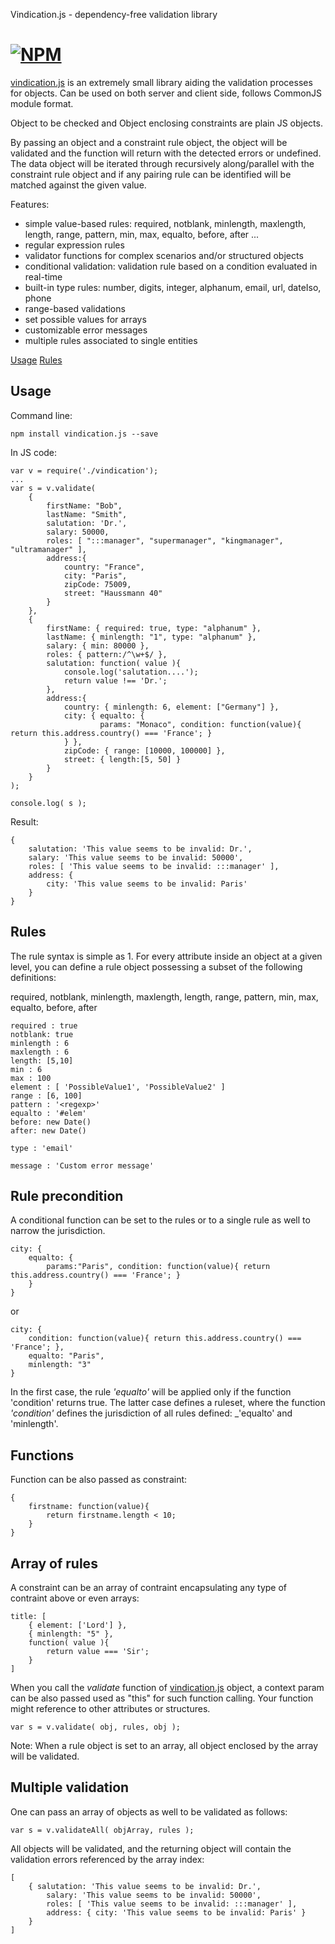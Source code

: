 Vindication.js - dependency-free validation library

[![NPM](https://nodei.co/npm/vindication.js.png)](https://nodei.co/npm/vindication.js/)
========

[vindication.js](https://github.com/imrefazekas/vindication.js) is an extremely small library aiding the validation processes for objects. Can be used on both server and client side, follows CommonJS module format.

Object to be checked and Object enclosing constraints are plain JS objects.

By passing an object and a constraint rule object, the object will be validated and the function will return with the detected errors or undefined.
The data object will be iterated through recursively along/parallel with the constraint rule object and if any pairing rule can be identified will be matched against the given value.

Features:

- simple value-based rules: required, notblank, minlength, maxlength, length, range, pattern, min, max, equalto, before, after ...
- regular expression rules
- validator functions for complex scenarios and/or structured objects
- conditional validation: validation rule based on a condition evaluated in real-time
- built-in type rules: number, digits, integer, alphanum, email, url, dateIso, phone
- range-based validations
- set possible values for arrays
- customizable error messages
- multiple rules associated to single entities



[Usage](#usage)
[Rules](#rules)


## Usage

Command line:

	npm install vindication.js --save

In JS code:

	var v = require('./vindication');
	...
	var s = v.validate(
		{
			firstName: "Bob",
			lastName: "Smith",
			salutation: 'Dr.',
			salary: 50000,
			roles: [ ":::manager", "supermanager", "kingmanager", "ultramanager" ],
			address:{
				country: "France",
				city: "Paris",
				zipCode: 75009,
				street: "Haussmann 40"
			}
		},
		{
			firstName: { required: true, type: "alphanum" },
			lastName: { minlength: "1", type: "alphanum" },
			salary: { min: 80000 },
			roles: { pattern:/^\w+$/ },
			salutation: function( value ){
				console.log('salutation....');
				return value !== 'Dr.';
			},
			address:{
				country: { minlength: 6, element: ["Germany"] },
				city: { equalto: {
						params: "Monaco", condition: function(value){ return this.address.country() === 'France'; }
				} },
				zipCode: { range: [10000, 100000] },
				street: { length:[5, 50] }
			}
		}
	);

	console.log( s );

Result:

	{
		salutation: 'This value seems to be invalid: Dr.',
		salary: 'This value seems to be invalid: 50000',
		roles: [ 'This value seems to be invalid: :::manager' ],
		address: {
			city: 'This value seems to be invalid: Paris'
		}
	}



## Rules

The rule syntax is simple as 1.
For every attribute inside an object at a given level, you can define a rule object possessing a subset of the following definitions:

required, notblank, minlength, maxlength, length, range, pattern, min, max, equalto, before, after

	required : true
	notblank: true
	minlength : 6
	maxlength : 6
	length: [5,10]
	min : 6
	max : 100
	element : [ 'PossibleValue1', 'PossibleValue2' ]
	range : [6, 100]
	pattern : '<regexp>'
	equalto : '#elem'
	before: new Date()
	after: new Date()

	type : 'email'

	message : 'Custom error message'


## Rule precondition

A conditional function can be set to the rules or to a single rule as well to narrow the jurisdiction.

	city: {
		equalto: {
			params:"Paris", condition: function(value){ return this.address.country() === 'France'; }
		}
	}

or

	city: {
		condition: function(value){ return this.address.country() === 'France'; },
		equalto: "Paris",
		minlength: "3"
	}

In the first case, the rule _'equalto'_ will be applied only if the function 'condition' returns true.
The latter case defines a ruleset, where the function _'condition'_ defines the jurisdiction of all rules defined: _'equalto' and 'minlength'.


## Functions

Function can be also passed as constraint:

	{
		firstname: function(value){
			return firstname.length < 10;
		}
	}


## Array of rules

A constraint can be an array of contraint encapsulating any type of contraint above or even arrays:

	title: [
		{ element: ['Lord'] },
		{ minlength: "5" },
		function( value ){
			return value === 'Sir';
		}
	]

When you call the _validate_ function of [vindication.js](https://github.com/imrefazekas/vindication.js) object, a context param can be also passed used as "this" for such function calling.
Your function might reference to other attributes or structures.

	var s = v.validate( obj, rules, obj );


Note: When a rule object is set to an array, all object enclosed by the array will be validated.


## Multiple  validation

One can pass an array of objects as well to be validated as follows:

	var s = v.validateAll( objArray, rules );

All objects will be validated, and the returning object will contain the validation errors referenced by the array index:

	[
		{ salutation: 'This value seems to be invalid: Dr.',
			salary: 'This value seems to be invalid: 50000',
			roles: [ 'This value seems to be invalid: :::manager' ],
			address: { city: 'This value seems to be invalid: Paris' }
		}
	]
